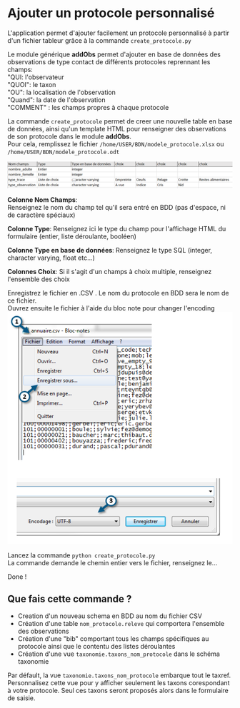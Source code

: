 # Ajouter un protocole personnalisé

L'application permet d'ajouter facilement un protocole personnalisé à partir d'un fichier tableur grâce à la commande `create_protocole.py`  

Le module générique **addObs** permet d'ajouter en base de données des observations de type contact de différents protocoles reprennant les champs:   
"QUI: l'observateur  
"QUOI": le taxon  
"OU": la localisation de l'observation  
"Quand": la date de l'observation  
"COMMENT" : les champs propres à chaque protocole

La commande `create_protocole` permet de creer une nouvelle table en base de données, ainsi qu'un template HTML pour renseigner des observations de son protocole dans le module **addObs**.  
Pour cela, remplissez le fichier `/home/USER/BDN/modele_protocole.xlsx`  ou `/home/USER/BDN/modele_protocole.odt`
  
![modele_protocole](https://github.com/TheoLechemia/BDN/blob/master/documentation/images/modele_protocoe.PNG)
  
  
**Colonne Nom Champs**:  
Renseignez le nom du champ tel qu'il sera entré en BDD (pas d'espace, ni de caractère spéciaux)  
  
**Colonne Type**:
Renseignez ici le type du champ pour l'affichage HTML du formulaire (entier, liste déroulante, booléen)
  
**Colonne Type en base de données**:
Renseignez le type SQL (integer, character varying, float etc...)
  
**Colonnes Choix**:
Si il s'agit d'un champs à choix multiple, renseignez l'ensemble des choix  

Enregistrez le fichier en .CSV . Le nom du protocole en BDD sera le nom de ce fichier.  
Ouvrez ensuite le fichier à l'aide du bloc note pour changer l'encoding
![modele_protocole](https://github.com/TheoLechemia/BDN/blob/master/documentation/images/utf_8.png)

Lancez la commande `python create_protocole.py`  
La commande demande le chemin entier vers le fichier, renseignez le...

Done !



## Que fais cette commande ?

* Creation d'un nouveau schema en BDD au nom du fichier CSV
* Création d'une table `nom_protocole.releve` qui comportera l'ensemble des observations
* Création d'une "bib" comportant tous les champs spécifiques au protocole ainsi que le contentu des listes déroulantes
* Création d'une vue `taxonomie.taxons_nom_protocole` dans le schéma taxonomie

Par défault, la vue `taxonomie.taxons_nom_protocole` embarque tout le taxref. Personnalisez cette vue pour y afficher seulement les taxons corespondant à votre protocole. Seul ces taxons seront proposés alors dans le formulaire de saisie.






